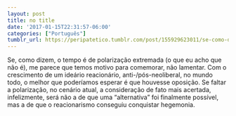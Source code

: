 ```yaml
---
layout: post
title: no title
date: '2017-01-15T22:31:57-06:00'
categories: ["Português"]
tumblr_url: https://peripatetico.tumblr.com/post/155929623011/se-como-dizem-o-tempo-%C3%A9-de-polariza%C3%A7%C3%A3o-extremada
---
```

Se, como dizem, o tempo é de polarização extremada (o que eu acho que não é), me parece que temos motivo para comemorar, não lamentar. Com o crescimento de um ideário reacionário, anti-/pós-neoliberal, no mundo todo, o melhor que poderíamos esperar é que houvesse oposição. Se faltar a polarização, no cenário atual, a consideração de fato mais acertada, infelizmente, será não a de que uma “alternativa” foi finalmente possível, mas a de que o reacionarismo conseguiu conquistar hegemonia.

